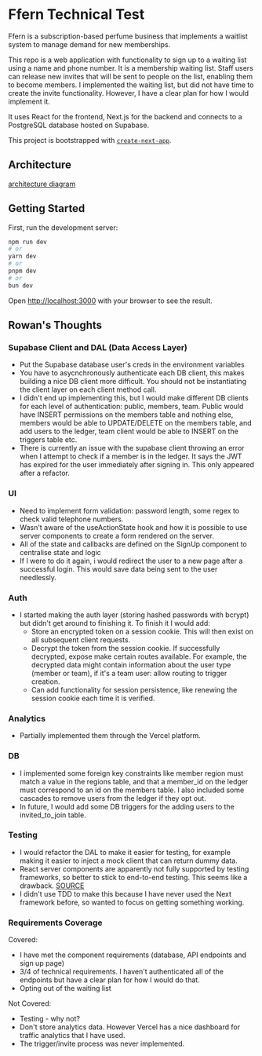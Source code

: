 # Ffern Technical Test

Ffern is a subscription-based perfume business that implements a waitlist system to manage demand for new memberships.

This repo is a web application with functionality to sign up to a waiting list using a name and phone number. It is a membership waiting list. Staff users can release new invites that will be sent to people on the list, enabling them to become members. 
I implemented the waiting list, but did not have time to create the invite functionality. However, I have a clear plan for how I would implement it.

It uses React for the frontend, Next.js for the backend and connects to a PostgreSQL database hosted on Supabase. 

This project is bootstrapped with [`create-next-app`](https://github.com/vercel/next.js/tree/canary/packages/create-next-app).

## Architecture
[architecture diagram](arch-diagram.png)

## Getting Started

First, run the development server:

```bash
npm run dev
# or
yarn dev
# or
pnpm dev
# or
bun dev
```

Open [http://localhost:3000](http://localhost:3000) with your browser to see the result.

## Rowan's Thoughts

### Supabase Client and DAL (Data Access Layer)
- Put the Supabase database user's creds in the environment variables
- You have to asycnchronously authenticate each DB client, this makes building a nice DB client more difficult. You should not be instantiating the client layer on each client method call.
- I didn't end up implementing this, but I would make different DB clients for each level of authentication: public, members, team. Public would have INSERT permissions on the members table and nothing else, members would be able to UPDATE/DELETE on the members table, and add users to the ledger, team client would be able to INSERT on the triggers table etc.
- There is currently an issue with the supabase client throwing an error when I attempt to check if a member is in the ledger. It says the JWT has expired for the user immediately after signing in. This only appeared after a refactor.

### UI
- Need to implement form validation: password length, some regex to check valid telephone numbers.
- Wasn't aware of the useActionState hook and how it is possible to use server components to create a form rendered on the server.
- All of the state and callbacks are defined on the SignUp component to centralise state and logic
- If I were to do it again, i would redirect the user to a new page after a successful login. This would save data being sent to the user needlessly.

### Auth
- I started making the auth layer (storing hashed passwords with bcrypt) but didn't get around to finishing it. To finish it I would add:
    - Store an encrypted token on a session cookie. This will then exist on all subsequent client requests.
    - Decrypt the token from the session cookie. If successfully decrypted, expose make certain routes available. For example, the decrypted data might contain information about the user type (member or team), if it's a team user: allow routing to trigger creation.
    - Can add functionality for session persistence, like renewing the session cookie each time it is verified.

### Analytics
- Partially implemented them through the Vercel platform.

### DB
- I implemented some foreign key constraints like member region must match a value in the regions table, and that a member_id on the ledger must correspond to an id on the members table. I also included some cascades to remove users from the ledger if they opt out.
- In future, I would add some DB triggers for the adding users to the invited_to_join table. 

### Testing
- I would refactor the DAL to make it easier for testing, for example making it easier to inject a mock client that can return dummy data.
- React server components are apparently not fully supported by testing frameworks, so better to stick to end-to-end testing. This seems like a drawback. [SOURCE](https://nextjs.org/docs/app/building-your-application/testing#async-server-components)
- I didn't use TDD to make this because I have never used the Next framework before, so wanted to focus on getting something working.

### Requirements Coverage
Covered:
- I have met the component requirements (database, API endpoints and sign up page)
- 3/4 of technical requirements. I haven't authenticated all of the endpoints but have a clear plan for how I would do that.
- Opting out of the waiting list

Not Covered:
- Testing - why not?
- Don't store analytics data. However Vercel has a nice dashboard for traffic analytics that I have used.
- The trigger/invite process was never implemented.

